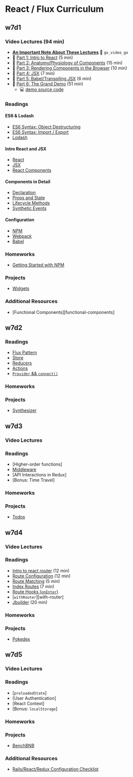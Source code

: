 # React / Flux Curriculum

## w7d1

### Video Lectures (94 min)
- [**An Important Note About These Lectures**][video_deprecation_note]
:closed_lock_with_key: `go_video_go`
- :movie_camera: [Part 1: Intro to React][react_video_01] (5 min)
- :movie_camera: [Part 2: Anatomy/Physiology of Components][react_video_02] (15 min)
- :movie_camera: [Part 3: Rendering Components in the Browser][react_video_03] (10 min)
- :movie_camera: [Part 4: JSX][react_video_04] (7 min)
- :movie_camera: [Part 5: Babel/Transpiling JSX][react_video_05] (6 min)
- :movie_camera: [Part 6: The Grand Demo][react_video_06] (51 min)
  - :computer: [demo source code][watch-demo]

### Readings

#### ES6 & Lodash
- [ES6 Syntax: Object Destructuring][object_destructuring]
- [ES6 Syntax: Import / Export][import_export]
- [Lodash][lodash]

#### Intro React and JSX
- [React][intro_to_react]
- [JSX][intro_to_jsx]
- [React Components][intro_to_react_components]

#### Components in Detail
-	[Declaration][component_declaration]
- [Props and State][props_and_state]
- [Lifecycle Methods][component_lifecycle]
- [Synthetic Events][synthetic_events]

#### Configuration
- [NPM][npm_configuration]
- [Webpack][webpack_configuration]
- [Babel][babel_configuration]

### Homeworks
- [Getting Started with NPM][getting_started]

### Projects

- [Widgets][widgets]

### Additional Resources

- [Functional Components][functional-components]

[video_deprecation_note]: readings/video_deprecation_note.md
[react_video_01]: https://vimeo.com/album/3686654/video/147897911
[react_video_02]: https://vimeo.com/album/3686654/video/147899305
[react_video_03]: https://vimeo.com/album/3686654/video/147900089
[react_video_04]: https://vimeo.com/album/3686654/video/147900661
[react_video_05]: https://vimeo.com/album/3686654/video/147900472
[react_video_06]: https://vimeo.com/album/3686654/video/147900885
[watch-demo]: demos/watch_webpack_demo

[import_export]: readings/import_export.md
[object_destructuring]: readings/object_destructuring.md
[intro_to_react]: readings/intro_to_react.md
[intro_to_jsx]: readings/intro_to_jsx.md
[intro_to_react_components]: readings/intro_to_react_components.md
[props_and_state]: readings/props_and_state.md
[component_declaration]: readings/component_declaration.md
[component_lifecycle]: readings/component_lifecycle.md
[synthetic_events]: readings/synthetic_events.md
[npm_configuration]: readings/npm_configuration.md
[webpack_configuration]: readings/webpack_configuration.md
[babel_configuration]: readings/babel_configuration.md
[lodash]: readings/lodash.md
[getting_started]: homeworks/getting_started

[widgets]: projects/widgets



## w7d2

### Readings

- [Flux Pattern][flux]
- [Store][store]
- [Reducers][reducers]
- [Actions][actions]
- [`Provider` && `connect()`][provider-connect]

### Homeworks

### Projects

- [Synthesizer][synthesizer]

[store]: readings/store.md
[reducers]: readings/reducers.md
[actions]: readings/actions.md
[flux]: readings/flux.md
[provider-connect]: readings/provider-connect.md

[synthesizer]: projects/synthesizer

## w7d3

### Video Lectures

### Readings

- [Higher-order functions]
- [Middleware][middleware]
- [API Interactions in Redux]
- [Bonus: Time Travel]

### Homeworks

### Projects

- [Todos][todos]

[middleware]: readings/middleware.md

[todos]: projects/todos

## w7d4

### Video Lectures

### Readings

- [Intro to react router][react-router-intro] (12 min)
- [Route Configuration][route-configuration] (12 min)
- [Route Matching][route-matching] (5 min)
- [Index Routes][index-routes] (7 min)
- [Route Hooks (`onEnter`)][on-enter]
- [`withRouter`][with-router]
- [Jbuilder][jbuilder] (20 min)

### Homeworks

### Projects

- [Pokedex][pokedex]

[react-router-intro]: https://github.com/reactjs/react-router/blob/master/docs/Introduction.md
[route-configuration]: https://github.com/reactjs/react-router/blob/master/docs/guides/RouteConfiguration.md
[route-matching]: https://github.com/reactjs/react-router/blob/master/docs/guides/RouteMatching.md
[index-routes]: https://github.com/reactjs/react-router/blob/master/docs/guides/IndexRoutes.md
[on-enter]: readings/on_enter.md
[jbuilder]: https://github.com/rails/jbuilder
[pokedex]: projects/pokedex

## w7d5

### Video Lectures

### Readings

- [`preloadedState`]
- [User Authentication]
- [React Context]
- [Bonus: `localStorage`]

### Homeworks

### Projects

- [BenchBNB][bench-bnb]

### Additional Resources

- [Rails/React/Redux Configuration Checklist][checklist]

[checklist]: readings/checklist.md
[bench-bnb]: projects/bench_bnb
